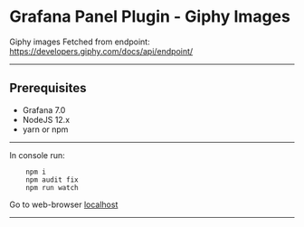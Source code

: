 # Grafana Panel Plugin - Giphy Images 

Giphy images Fetched from endpoint: https://developers.giphy.com/docs/api/endpoint/

-------------------

## Prerequisites
- Grafana 7.0
- NodeJS 12.x
- yarn or npm

-------------------

In console run:
``` 
    npm i
    npm audit fix
    npm run watch
```

Go to web-browser [localhost](http://localhost:3000/)

-------------------
